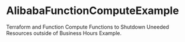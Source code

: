 # AlibabaFunctionComputeExample
Terraform and Function Compute Functions to Shutdown Uneeded Resources outside of Business Hours Example.
